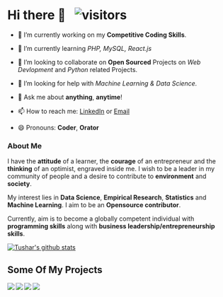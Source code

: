 # Hi there 👋 &nbsp; ![visitors](https://visitor-badge.glitch.me/badge?page_id=https://github.com/tusharnankani)


- 🔭 I’m currently working on my **Competitive Coding Skills**.

- 🌱 I’m currently learning *PHP, MySQL, React.js*

- 👯 I’m looking to collaborate on **Open Sourced** Projects on *Web Devlopment* and *Python* related Projects.

- 🤔 I’m looking for help with *Machine Learning & Data Science.*

- 💬 Ask me about **anything**, **anytime**!

- 📫 How to reach me: [LinkedIn](https://www.linkedin.com/in/tusharnankani/) or <a href="mailto:tusharnankani3@gmail.com">Email</a>

- 😄 Pronouns: **Coder**, **Orator**

<!-- - ⚡ Fun fact: -->

### About Me

I have the **attitude** of a learner, the **courage** of an entrepreneur and the **thinking** of an optimist, engraved inside me. I wish to be a leader in my community of people and a desire to contribute to **environment** and **society**.

My interest lies in **Data Science**, **Empirical Research**, **Statistics** and **Machine Learning**. I aim to be an **Opensource contributor**. 

Currently, aim is to become a globally competent individual with **programming skills** along with **business leadership/entrepreneurship skills**.


<!-- ![Tushar's github stats](https://github-readme-stats.vercel.app/api?username=tusharnankani&show_icons=true&line_height=30) -->
[![Tushar's github stats](https://github-readme-stats.vercel.app/api?username=tusharnankani&show_icons=true&title_color=fff&icon_color=79ff97&text_color=9f9f9f&bg_color=151515)](https://github.com/anuraghazra/github-readme-stats)

## Some Of My Projects

<a href="https://github.com/tusharnankani/TSECHackathon">
  <img align="left" src="https://github-readme-stats.vercel.app/api/pin/?username=tusharnankani&repo=TSECHackathon" />
</a>
<a href="https://github.com/tusharnankani/AnalogClock">
  <img align="left" src="https://github-readme-stats.vercel.app/api/pin/?username=tusharnankani&repo=AnalogClock"/>
</a>

<a href="https://github.com/tusharnankani/ToDoList">
  <img align="left" src="https://github-readme-stats.vercel.app/api/pin/?username=tusharnankani&repo=ToDoList"/>
</a>
<a href="https://github.com/tusharnankani/GamesBuiltUsingPython">
  <img align="left" src="https://github-readme-stats.vercel.app/api/pin/?username=tusharnankani&repo=GamesBuiltUsingPython"/>
</a>
